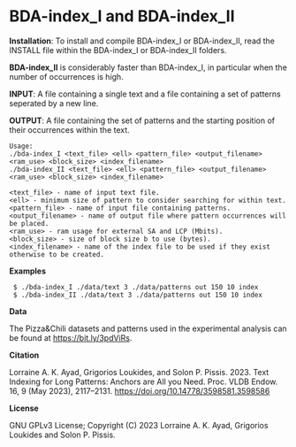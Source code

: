 BDA-index_I and BDA-index_II
===

<b>Installation</b>: To install and compile BDA-index_I or BDA-index_II, read the INSTALL file within the BDA-index_I or BDA-index_II folders.

<b>BDA-index_II</b> is considerably faster than BDA-index_I, in particular when the number of occurrences is high.

<b>INPUT</b>: A file containing a single text and a file containing a set of patterns seperated by a new line.

<b>OUTPUT</b>: A file containing the set of patterns and the starting position of their occurrences within the text.


```
Usage: 
./bda-index_I <text_file> <ell> <pattern_file> <output_filename> <ram_use> <block_size> <index_filename>
./bda-index_II <text_file> <ell> <pattern_file> <output_filename> <ram_use> <block_size> <index_filename>

<text_file> - name of input text file.
<ell> - minimum size of pattern to consider searching for within text. 
<pattern_file> - name of input file containing patterns.
<output_filename> - name of output file where pattern occurrences will be placed.
<ram_use> - ram usage for external SA and LCP (Mbits).
<block_size> - size of block size b to use (bytes).
<index_filename> - name of the index file to be used if they exist otherwise to be created.
```

<b>Examples</b>
```
 $ ./bda-index_I ./data/text 3 ./data/patterns out 150 10 index
 $ ./bda-index_II ./data/text 3 ./data/patterns out 150 10 index
```

<b>Data</b>

The Pizza&Chili datasets and patterns used in the experimental analysis can be found at https://bit.ly/3pdViRs.

<b>Citation</b>

Lorraine A. K. Ayad, Grigorios Loukides, and Solon P. Pissis. 2023. Text Indexing for Long Patterns: Anchors are All you Need. Proc. VLDB Endow. 16, 9 (May 2023), 2117–2131. https://doi.org/10.14778/3598581.3598586

<b>License</b>

GNU GPLv3 License; Copyright (C) 2023 Lorraine A. K. Ayad, Grigorios Loukides and Solon P. Pissis.

